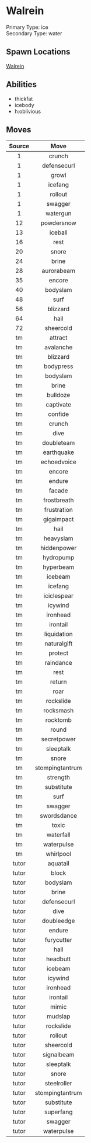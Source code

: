 # Walrein  
Primary Type: ice  
Secondary Type: water  
  
## Spawn Locations  
[Walrein](/data/spawn_presets/walrein.md)  
  
## Abilities  
  * thickfat
  * icebody
  * h:oblivious
  
  
## Moves  
  
| Source | Move |  
|:---:|:---:|  
| 1 | crunch |  
| 1 | defensecurl |  
| 1 | growl |  
| 1 | icefang |  
| 1 | rollout |  
| 1 | swagger |  
| 1 | watergun |  
| 12 | powdersnow |  
| 13 | iceball |  
| 16 | rest |  
| 20 | snore |  
| 24 | brine |  
| 28 | aurorabeam |  
| 35 | encore |  
| 40 | bodyslam |  
| 48 | surf |  
| 56 | blizzard |  
| 64 | hail |  
| 72 | sheercold |  
| tm | attract |  
| tm | avalanche |  
| tm | blizzard |  
| tm | bodypress |  
| tm | bodyslam |  
| tm | brine |  
| tm | bulldoze |  
| tm | captivate |  
| tm | confide |  
| tm | crunch |  
| tm | dive |  
| tm | doubleteam |  
| tm | earthquake |  
| tm | echoedvoice |  
| tm | encore |  
| tm | endure |  
| tm | facade |  
| tm | frostbreath |  
| tm | frustration |  
| tm | gigaimpact |  
| tm | hail |  
| tm | heavyslam |  
| tm | hiddenpower |  
| tm | hydropump |  
| tm | hyperbeam |  
| tm | icebeam |  
| tm | icefang |  
| tm | iciclespear |  
| tm | icywind |  
| tm | ironhead |  
| tm | irontail |  
| tm | liquidation |  
| tm | naturalgift |  
| tm | protect |  
| tm | raindance |  
| tm | rest |  
| tm | return |  
| tm | roar |  
| tm | rockslide |  
| tm | rocksmash |  
| tm | rocktomb |  
| tm | round |  
| tm | secretpower |  
| tm | sleeptalk |  
| tm | snore |  
| tm | stompingtantrum |  
| tm | strength |  
| tm | substitute |  
| tm | surf |  
| tm | swagger |  
| tm | swordsdance |  
| tm | toxic |  
| tm | waterfall |  
| tm | waterpulse |  
| tm | whirlpool |  
| tutor | aquatail |  
| tutor | block |  
| tutor | bodyslam |  
| tutor | brine |  
| tutor | defensecurl |  
| tutor | dive |  
| tutor | doubleedge |  
| tutor | endure |  
| tutor | furycutter |  
| tutor | hail |  
| tutor | headbutt |  
| tutor | icebeam |  
| tutor | icywind |  
| tutor | ironhead |  
| tutor | irontail |  
| tutor | mimic |  
| tutor | mudslap |  
| tutor | rockslide |  
| tutor | rollout |  
| tutor | sheercold |  
| tutor | signalbeam |  
| tutor | sleeptalk |  
| tutor | snore |  
| tutor | steelroller |  
| tutor | stompingtantrum |  
| tutor | substitute |  
| tutor | superfang |  
| tutor | swagger |  
| tutor | waterpulse |  
  
